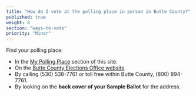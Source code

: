 ```yaml
---
title: "How do I vote at the polling place in person in Butte County?"
published: true
weight: 8
section: "ways-to-vote"
priority: "Minor"
---
```


Find your polling place:  
- In the [My Polling Place](#section-my-polling-place) section of this site.  
- On the [Butte County Elections Office website](https://clerk-recorder.buttecounty.net/elections/precinct_officers.html).  
- By calling (530) 538-7761 or toll free within Butte County, (800) 894-7761.  
- By looking on the **back cover of your Sample Ballot** for the address.  
